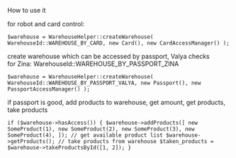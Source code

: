 How to use it




 for robot and card control:
 
 ``$warehouse = WarehouseHelper::createWarehouse(
      WarehouseId::WAREHOUSE_BY_CARD,
      new Card(),
      new CardAccessManager()
 );``

create warehouse which can be accessed by passport, Valya checks  
for Zina: WarehouseId::WAREHOUSE_BY_PASSPORT_ZINA

`$warehouse = WarehouseHelper::createWarehouse(
    WarehouseId::WAREHOUSE_BY_PASSPORT_VALYA,
    new Passport(),
    new PassportAccessManager()
);`


if passport is good, add products to warehouse, get amount, get products, take products

`if ($warehouse->hasAccess()) {
    $warehouse->addProducts([
        new SomeProduct(1),
        new SomeProduct(2),
        new SomeProduct(3),
        new SomeProduct(4),
    ]);
    // get available product list
    $warehouse->getProducts();
    // take products from warehouse
    $taken_products = $warehouse->takeProductsById([1, 2]);
}`
